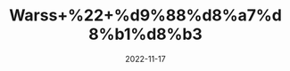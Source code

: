 ---
title: 'Warss+%22+%d9%88%d8%a7%d8%b1%d8%b3'
date: '2022-11-17' 
metatag: '' 
inventory: '0' 
draft: false 
# meta description 
shortDescripton: 'Ceylon+Cornel+%22+Warss+constipates%2c+has+a+dyeing+quality+and+helps+against+leprosy+when+taken+as+a+drink%2c+if+it+is+used+as+an+ointment+it+relieves+vitiligo+(skin+condition+of+unknown+cause%2c+characterized+by+patchy+loss+of+pigment)%2c+rashes%2c+pimples+and+ulcers.'
description: 'Herbs+%d8%ac%da%91%db%8c+%d8%a8%d9%88%d9%b9%db%8c'
longdescription: ''
tags: ''
brand: ''
subCategory: ''
unit: '10 gm-Pk'
sellCount: '0'
featured: True
# product Price
price: '100.0'
# Product Short Description
shortDescription: 'Ceylon+Cornel+%22+Warss+constipates%2c+has+a+dyeing+quality+and+helps+against+leprosy+when+taken+as+a+drink%2c+if+it+is+used+as+an+ointment+it+relieves+vitiligo+(skin+condition+of+unknown+cause%2c+characterized+by+patchy+loss+of+pigment)%2c+rashes%2c+pimples+and+ulcers.'
productID: '2116939E-9B24-ED11-9968-005056B3A416'
type: 'products'
category: 'Herbs+%d8%ac%da%91%db%8c+%d8%a8%d9%88%d9%b9%db%8c' 
thumnailproduct: 'https://eraconnect.blob.core.windows.net/product-images/aminsaddiquidawakhana/2116939E-9B24-ED11-9968-005056B3A416.webp' 
images:
  - image: 'https://eraconnect.blob.core.windows.net/product-images/aminsaddiquidawakhana/2116939E-9B24-ED11-9968-005056B3A416.webp'  
Variants:
---